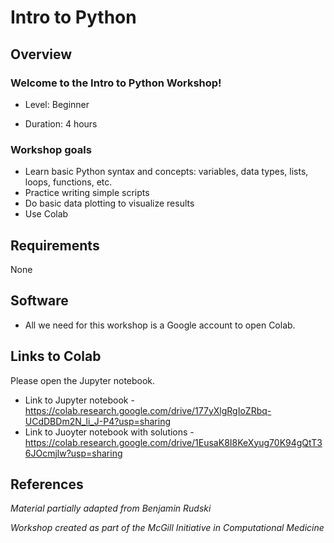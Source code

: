 # Intro to Python

## Overview

### Welcome to the Intro to Python Workshop!  

* Level: Beginner

* Duration: 4 hours

### Workshop goals

* Learn basic Python syntax and concepts: variables, data types, lists, loops, functions, etc.
* Practice writing simple scripts
* Do basic data plotting to visualize results
* Use Colab
  
## Requirements
None

   
## Software
* All we need for this workshop is a Google account to open Colab.
   
## Links to Colab
Please open the Jupyter notebook.

   - Link to Jupyter notebook -  https://colab.research.google.com/drive/177yXlgRgIoZRbq-UCdDBDm2N_li_J-P4?usp=sharing   
   - Link to Juoyter notebook with solutions - https://colab.research.google.com/drive/1EusaK8I8KeXyug70K94gQtT36JOcmjlw?usp=sharing

## References
*Material partially adapted from Benjamin Rudski*
   
*Workshop created as part of the McGill Initiative in Computational Medicine*
